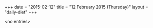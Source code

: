 +++
date = "2015-02-12"
title = "12 February 2015 (Thursday)"
layout = "daily-diet"
+++

\<no entries\>